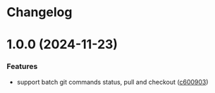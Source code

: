 # Changelog

# 1.0.0 (2024-11-23)


### Features

* support batch git commands status, pull and checkout ([c600903](https://github.com/harper25/microservices-git-state/commit/c6009035ffa099a0b4fd4ae3a3ad7842383cdacc))
